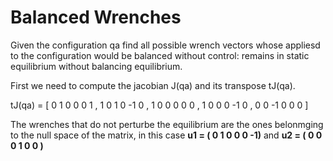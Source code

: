 # Balanced Wrenches

Given the configuration qa find all possible wrench vectors whose appliesd to the configuration would be balanced without control: remains in static equilibrium without balancing equilibrium.

First we need to compute the jacobian J(qa) and its transpose tJ(qa). 

tJ(qa) = [  0  1  0  0  0  1  ,
            1  0  1  0 -1  0  ,
            1  0  0  0  0  0  ,
            1  0  0  0 -1  0  ,
            0  0 -1  0  0  0  ]
            
The wrenches that do not perturbe the equilibrium are the ones belonmging to the null space of the matrix, in this case **u1 = ( 0 1 0 0 0 -1)** and **u2 = ( 0 0 0 1 0 0 )**
